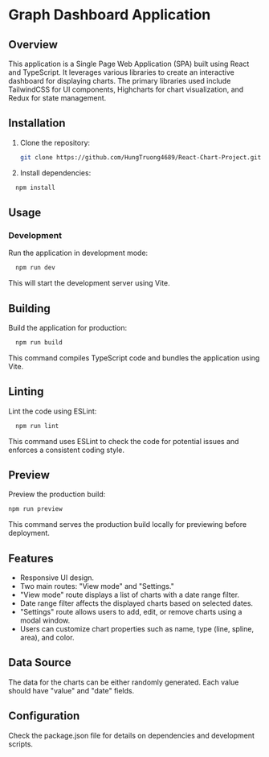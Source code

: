 # Graph Dashboard Application

## Overview

This application is a Single Page Web Application (SPA) built using React and TypeScript. It leverages various libraries to create an interactive dashboard for displaying charts. The primary libraries used include TailwindCSS for UI components, Highcharts for chart visualization, and Redux for state management.

## Installation

1. Clone the repository:

    ```bash
    git clone https://github.com/HungTruong4689/React-Chart-Project.git

    ```

2. Install dependencies:

```bash
  npm install
```

## Usage

### Development

Run the application in development mode:

```bash
  npm run dev
```

This will start the development server using Vite.

## Building

Build the application for production:

```bash
  npm run build
```

This command compiles TypeScript code and bundles the application using Vite.

## Linting

Lint the code using ESLint:

```bash
  npm run lint
```

This command uses ESLint to check the code for potential issues and enforces a consistent coding style.

## Preview

Preview the production build:

```bash
npm run preview
```

This command serves the production build locally for previewing before deployment.

## Features

-   Responsive UI design.
-   Two main routes: "View mode" and "Settings."
-   "View mode" route displays a list of charts with a date range filter.
-   Date range filter affects the displayed charts based on selected dates.
-   "Settings" route allows users to add, edit, or remove charts using a modal window.
-   Users can customize chart properties such as name, type (line, spline, area), and color.

## Data Source

The data for the charts can be either randomly generated. Each value should have "value" and "date" fields.

## Configuration

Check the package.json file for details on dependencies and development scripts.
